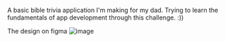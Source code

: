A basic bible trivia application I'm making for my dad. Trying to learn the fundamentals of app development through this challenge. :))

The design on figma 
![image](https://github.com/user-attachments/assets/81f1af98-e779-4870-9a0c-3512673df872)
